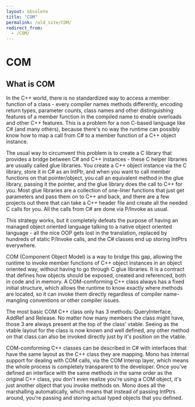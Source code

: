 ```yaml
---
layout: obsolete
title: "COM"
permalink: /old_site/COM/
redirect_from:
  - /COM/
---
```


COM
===

What is COM
-----------

In the C++ world, there is no standardized way to access a member function of a class - every compiler names methods differently, encoding return types, parameter counts, class names and other distinguishing features of a member function in the compiled name to enable overloads and other C++ features. This is a problem for a non C-based language like C\# (and many others), because there's no way the runtime can possibly know how to map a call from C\# to a member function of a C++ object instance.

The usual way to circumvent this problem is to create a C library that provides a bridge between C\# and C++ instances - these C helper libraries are usually called glue libraries. You create a C++ object instance via the C library, store it in C\# as an IntPtr, and when you want to call member functions on that pointer/object, you call an equivalent method in the glue library, passing it the pointer, and the glue library does the call to C++ for you. Most glue libraries are a collection of one-liner functions that just get parameters and pass them on to C++ and back, and there are a few projects out there that can take a C++ header file and create all the needed C calls for you. All the calls from C\# are done via P/Invoke as usual.

This strategy works, but it completely defeats the purpose of having an managed object oriented language talking to a native object oriented language - all the nice OOP gets lost in the translation, replaced by hundreds of static P/Invoke calls, and the C\# classes end up storing IntPtrs everywhere.

COM (Component Object Model) is a way to bridge this gap, allowing the runtime to invoke member functions of C++ object instances in an object oriented way, without having to go through C glue libraries. It is a contract that defines how objects should be exposed, created and referenced, both in code and in memory. A COM-comforming C++ class always has a fixed initial structure, which allows the runtime to know exactly where methods are located, so it can invoke them directly regardless of compiler name-mangling conventions or other compiler issues.

The most basic COM C++ class only has 3 methods: QueryInterface, AddRef and Release. No matter how many members the class might have, those 3 are always present at the top of the class' vtable. Seeing as the vtable layout for the class is now known and well defined, any other method on that class can also be invoked directly just by it's position on the vtable.

COM-comforming C++ classes can be described in C\# with interfaces that have the same layout as the C++ class they are mapping. Mono has internal support for dealing with COM calls, via the COM Interop layer, which means the whole process is completely transparent to the developer. Once you've defined an interface with the same methods in the same order as the original C++ class, you don't even realize you're using a COM object, it's just another object that you invoke methods on. Mono does all the marshalling automatically, which means that instead of passing IntPtrs around, you're passing and storing actual typed objects that you defined.

